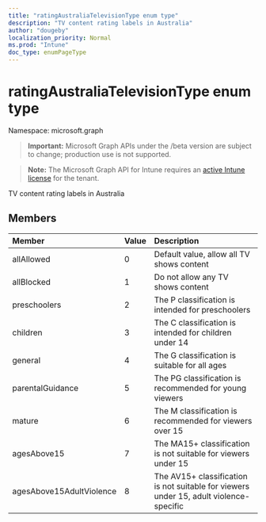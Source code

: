 ```yaml
---
title: "ratingAustraliaTelevisionType enum type"
description: "TV content rating labels in Australia"
author: "dougeby"
localization_priority: Normal
ms.prod: "Intune"
doc_type: enumPageType
---
```


# ratingAustraliaTelevisionType enum type

Namespace: microsoft.graph

> **Important:** Microsoft Graph APIs under the /beta version are subject to change; production use is not supported.

> **Note:** The Microsoft Graph API for Intune requires an [active Intune license](https://go.microsoft.com/fwlink/?linkid=839381) for the tenant.

TV content rating labels in Australia

## Members
|Member|Value|Description|
|:---|:---|:---|
|allAllowed|0|Default value, allow all TV shows content|
|allBlocked|1|Do not allow any TV shows content|
|preschoolers|2|The P classification is intended for preschoolers|
|children|3|The C classification is intended for children under 14|
|general|4|The G classification is suitable for all ages|
|parentalGuidance|5|The PG classification is recommended for young viewers|
|mature|6|The M classification is recommended for viewers over 15|
|agesAbove15|7|The MA15+ classification is not suitable for viewers under 15|
|agesAbove15AdultViolence|8|The AV15+ classification is not suitable for viewers under 15, adult violence-specific|



